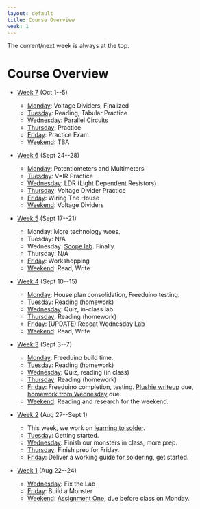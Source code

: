 ```yaml
---
layout: default
title: Course Overview
week: 1
---
```

The current/next week is always at the top.

# Course Overview

* [Week 7](w06.html) (Oct 1--5)
	* [Monday](w06.html#friday): Voltage Dividers, Finalized
	* [Tuesday](w06.html#friday): Reading, Tabular Practice
	* [Wednesday](w06.html#friday): Parallel Circuits
	* [Thursday](w06.html#friday): Practice
	* [Friday](w06.html#friday): Practice Exam
	* [Weekend](w06.html#weekend): TBA

* [Week 6](w05.html) (Sept 24--28)
	* [Monday](w05.html#friday): Potentiometers and Multimeters
	* [Tuesday](w05.html#friday): V=IR Practice
	* [Wednesday](w05.html#friday): LDR (Light Dependent Resistors)
	* [Thursday](w05.html#friday): Voltage Divider Practice
	* [Friday](w05.html#friday): Wiring The House
	* [Weekend](w05.html#weekend): Voltage Dividers

* [Week 5](w04.html) (Sept 17--21)
	* Monday: More technology woes.
	* Tuesday: N/A
	* Wednesday: [Scope lab]({{site.url}}/assignments/oscilloscope-basics.html). Finally.
	* Thursday: N/A
	* [Friday](w04.html#friday): Workshopping
	* [Weekend](w04.html#weekend): Read, Write

* [Week 4](w03.html) (Sept 10--15)
	* [Monday](w03.html#monday): House plan consolidation, Freeduino testing.
	* [Tuesday](w03.html#tuesday): Reading (homework)
	* [Wednesday](w03.html#wednesday): Quiz, in-class lab.
	* [Thursday](w03.html#thursday): Reading (homework)
	* [Friday](w03.html#friday): (UPDATE) Repeat Wednesday Lab
	* [Weekend](w03.html#weekend): Read, Write

* [Week 3](w02.html) (Sept 3--7)
  * [Monday](w02.html#monday): Freeduino build time.
  * [Tuesday](w02.html#tuesday): Reading (homework)
  * [Wednesday](w02.html#wednesday): Quiz, reading (in class)
  * [Thursday](w02.html#thursday): Reading (homework)
  * [Friday](w02.html#friday): Freeduino completion, testing. [Plushie writeup]({{site.url}}/assignments/plushie-monster-writeup.html) due, [homework from Wednesday]({{site.url}}/assignments/exploring-home-wiring-planning.html) due. 
  * [Weekend](w02.html#weekend): Reading and research for the weekend.

* [Week 2](w01.html) (Aug 27--Sept 1)
  * This week, we work on [learning to solder]({{site.url}}/assignments/learn-to-solder.html).
  * [Tuesday](w01.html#Tuesday): Getting started.
  * [Wednesday](w01.html#Wednesday): Finish our monsters in class, more prep.
  * [Thursday](w01.html#Thursday): Finish prep for Friday.
  * [Friday](w01.html#Friday): Deliver a working guide for soldering, get started.

* [Week 1](w00.html) (Aug 22--24)
  * [Wednesday](w00.html#Wednesday): Fix the Lab
  * [Friday](w00.html#Friday): Build a Monster
  * [Weekend](w00.html#Weekend): [Assignment One]({{site.url}}/assignments/learning-to-fail.html), due before class on Monday.
